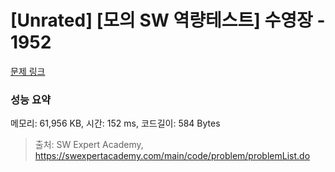 # [Unrated] [모의 SW 역량테스트] 수영장 - 1952 

[문제 링크](https://swexpertacademy.com/main/code/problem/problemDetail.do?contestProbId=AV5PpFQaAQMDFAUq) 

### 성능 요약

메모리: 61,956 KB, 시간: 152 ms, 코드길이: 584 Bytes



> 출처: SW Expert Academy, https://swexpertacademy.com/main/code/problem/problemList.do
